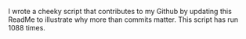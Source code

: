 I wrote a cheeky script that contributes to my Github by updating this ReadMe to illustrate why more than commits matter. This script has run 1088 times.